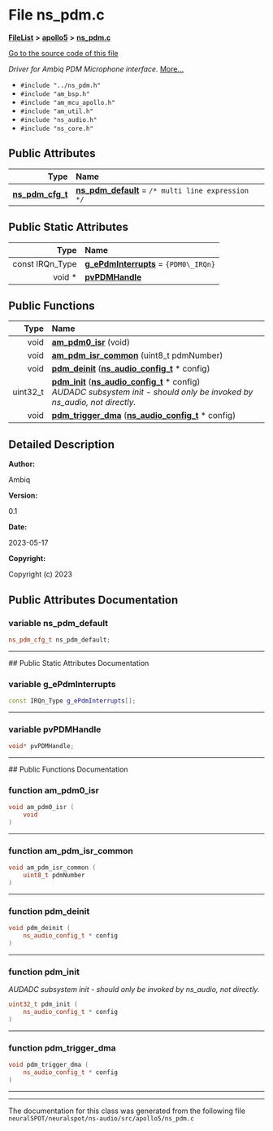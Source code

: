 

# File ns\_pdm.c



[**FileList**](files.md) **>** [**apollo5**](dir_5cc78151e7726a143255fd87dd3bb7e2.md) **>** [**ns\_pdm.c**](apollo5_2ns__pdm_8c.md)

[Go to the source code of this file](apollo5_2ns__pdm_8c_source.md)

_Driver for Ambiq PDM Microphone interface._ [More...](#detailed-description)

* `#include "../ns_pdm.h"`
* `#include "am_bsp.h"`
* `#include "am_mcu_apollo.h"`
* `#include "am_util.h"`
* `#include "ns_audio.h"`
* `#include "ns_core.h"`





















## Public Attributes

| Type | Name |
| ---: | :--- |
|  [**ns\_pdm\_cfg\_t**](structns__pdm__cfg__t.md) | [**ns\_pdm\_default**](#variable-ns_pdm_default)   = `/* multi line expression */`<br> |


## Public Static Attributes

| Type | Name |
| ---: | :--- |
|  const IRQn\_Type | [**g\_ePdmInterrupts**](#variable-g_epdminterrupts)   = `{PDM0\_IRQn}`<br> |
|  void \* | [**pvPDMHandle**](#variable-pvpdmhandle)  <br> |














## Public Functions

| Type | Name |
| ---: | :--- |
|  void | [**am\_pdm0\_isr**](#function-am_pdm0_isr) (void) <br> |
|  void | [**am\_pdm\_isr\_common**](#function-am_pdm_isr_common) (uint8\_t pdmNumber) <br> |
|  void | [**pdm\_deinit**](#function-pdm_deinit) ([**ns\_audio\_config\_t**](ns__audio_8h.md#typedef-ns_audio_config_t) \* config) <br> |
|  uint32\_t | [**pdm\_init**](#function-pdm_init) ([**ns\_audio\_config\_t**](ns__audio_8h.md#typedef-ns_audio_config_t) \* config) <br>_AUDADC subsystem init - should only be invoked by ns\_audio, not directly._  |
|  void | [**pdm\_trigger\_dma**](#function-pdm_trigger_dma) ([**ns\_audio\_config\_t**](ns__audio_8h.md#typedef-ns_audio_config_t) \* config) <br> |




























## Detailed Description




**Author:**

Ambiq 




**Version:**

0.1 




**Date:**

2023-05-17




**Copyright:**

Copyright (c) 2023 





    
## Public Attributes Documentation




### variable ns\_pdm\_default 

```C++
ns_pdm_cfg_t ns_pdm_default;
```




<hr>
## Public Static Attributes Documentation




### variable g\_ePdmInterrupts 

```C++
const IRQn_Type g_ePdmInterrupts[];
```




<hr>



### variable pvPDMHandle 

```C++
void* pvPDMHandle;
```




<hr>
## Public Functions Documentation




### function am\_pdm0\_isr 

```C++
void am_pdm0_isr (
    void
) 
```




<hr>



### function am\_pdm\_isr\_common 

```C++
void am_pdm_isr_common (
    uint8_t pdmNumber
) 
```




<hr>



### function pdm\_deinit 

```C++
void pdm_deinit (
    ns_audio_config_t * config
) 
```




<hr>



### function pdm\_init 

_AUDADC subsystem init - should only be invoked by ns\_audio, not directly._ 
```C++
uint32_t pdm_init (
    ns_audio_config_t * config
) 
```




<hr>



### function pdm\_trigger\_dma 

```C++
void pdm_trigger_dma (
    ns_audio_config_t * config
) 
```




<hr>

------------------------------
The documentation for this class was generated from the following file `neuralSPOT/neuralspot/ns-audio/src/apollo5/ns_pdm.c`

